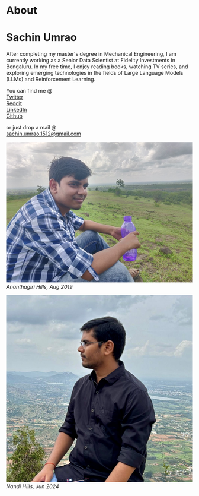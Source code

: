 # About

# Sachin Umrao

After completing my master's degree in Mechanical Engineering, 
I am currently working as a Senior Data Scientist at Fidelity Investments in Bengaluru. In my free time, I enjoy reading books, watching TV series, and exploring emerging technologies in the fields of Large Language Models (LLMs) and Reinforcement Learning.
<br>

You can find me @<br>
[Twitter](https://twitter.com/umrao_sachin)<br>
[Reddit](https://www.reddit.com/user/sachin1512)<br>
[LinkedIn](https://www.linkedin.com/in/sachin-umrao-12b7749a/)<br>
[Github](https://github.com/sachinumrao)

or just drop a mail @<br>
sachin.umrao.1512@gmail.com

![profile_picture](./assets/profile_pic.jpg) <br>
*Ananthagiri Hills, Aug 2019*

![picture_another](./assets/profile_pic2.jpg) <br>
*Nandi Hills, Jun 2024*